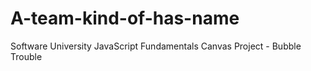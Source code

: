 # A-team-kind-of-has-name

Software University JavaScript Fundamentals Canvas Project - Bubble Trouble
